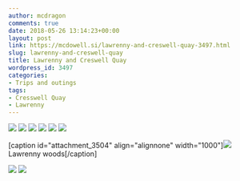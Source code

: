 ```yaml
---
author: mcdragon
comments: true
date: 2018-05-26 13:14:23+00:00
layout: post
link: https://mcdowell.si/lawrenny-and-creswell-quay-3497.html
slug: lawrenny-and-creswell-quay
title: Lawrenny and Creswell Quay
wordpress_id: 3497
categories:
- Trips and outings
tags:
- Cresswell Quay
- Lawrenny
---
```


![](https://dwlcvfkt1l4wn.cloudfront.net/2018/05/2018-05-08-15.22.46.jpg) ![](https://dwlcvfkt1l4wn.cloudfront.net/2018/05/2018-05-08-15.22.54.jpg) ![](https://dwlcvfkt1l4wn.cloudfront.net/2018/05/2018-05-08-15.59.20.jpg) ![](https://dwlcvfkt1l4wn.cloudfront.net/2018/05/2018-05-08-15.59.23.jpg) ![](https://dwlcvfkt1l4wn.cloudfront.net/2018/05/2018-05-08-15.59.25.jpg) ![](https://dwlcvfkt1l4wn.cloudfront.net/2018/05/2018-05-08-15.59.27.jpg)

[caption id="attachment_3504" align="alignnone" width="1000"]![](https://dwlcvfkt1l4wn.cloudfront.net/2018/05/2018-05-08-16.39.01.jpg) Lawrenny woods[/caption]

![](https://dwlcvfkt1l4wn.cloudfront.net/2018/05/2018-05-08-16.58.38.jpg) ![](https://dwlcvfkt1l4wn.cloudfront.net/2018/05/2018-05-08-17.01.50.jpg)
